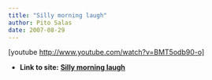 ```yaml
---
title: "Silly morning laugh"
author: Pito Salas
date: 2007-08-29
---
```


[youtube http://www.youtube.com/watch?v=BMT5odb90-o]


* **Link to site:** **[Silly morning laugh](None)**
